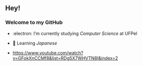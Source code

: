 ## Hey!
### Welcome to my GitHub
- :electron: I’m currently studying *Computer Science* at UFPel
- 🗾 Learning *Japanese*

- https://www.youtube.com/watch?v=GFokXnCCMf8&list=RDg5X7WHVTN8I&index=2
<!--
- 🖥️ *Games*
- 🎻 Trying to learn viola (they didn't have the cello emoji)
-->


<!--
**limrmarcos/limrmarcos** is a ✨ _special_ ✨ repository because its `README.md` (this file) appears on your GitHub profile.

Here are some ideas to get you started:

- 🔭 I’m currently working on ...
- 🌱 I’m currently learning ...
- 👯 I’m looking to collaborate on ...
- 🤔 I’m looking for help with ...
- 💬 Ask me about ...
- 📫 How to reach me: ...
- 😄 Pronouns: ...
- ⚡ Fun fact: ...
-->
